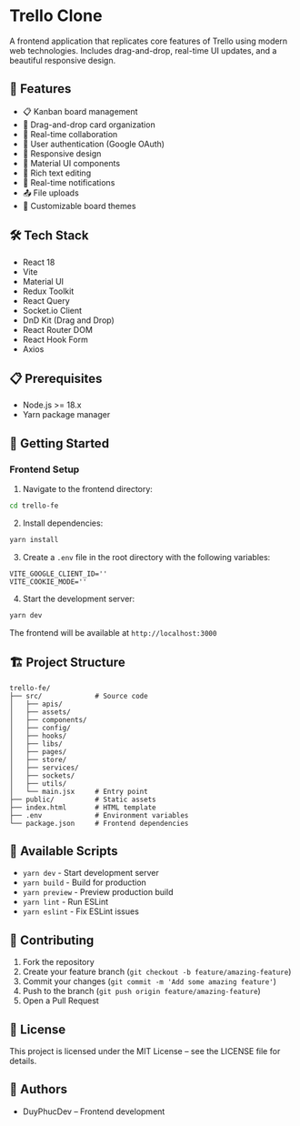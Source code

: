 # Trello Clone

A frontend application that replicates core features of Trello using modern web technologies. Includes drag-and-drop, real-time UI updates, and a beautiful responsive design.

## 🚀 Features

- 📋 Kanban board management
- 🎯 Drag-and-drop card organization
- 👥 Real-time collaboration
- 🔐 User authentication (Google OAuth)
- 📱 Responsive design
- 🎨 Material UI components
- 📝 Rich text editing
- 🔔 Real-time notifications
- 📤 File uploads
- 🌈 Customizable board themes

## 🛠️ Tech Stack

- React 18
- Vite
- Material UI
- Redux Toolkit
- React Query
- Socket.io Client
- DnD Kit (Drag and Drop)
- React Router DOM
- React Hook Form
- Axios

## 📋 Prerequisites

- Node.js >= 18.x
- Yarn package manager

## 🚀 Getting Started

### Frontend Setup

1. Navigate to the frontend directory:
```bash
cd trello-fe
```

2. Install dependencies:
```bash
yarn install
```

3. Create a `.env` file in the root directory with the following variables:
```env
VITE_GOOGLE_CLIENT_ID=''
VITE_COOKIE_MODE=''
```

4. Start the development server:
```bash
yarn dev
```

The frontend will be available at `http://localhost:3000`

## 🏗️ Project Structure

```
trello-fe/
├── src/             # Source code
│   ├── apis/  
│   ├── assets/  
│   ├── components/ 
│   ├── config/ 
│   ├── hooks/ 
│   ├── libs/ 
│   ├── pages/       
│   ├── store/       
│   ├── services/   
│   ├── sockets/    
│   ├── utils/       
│   └── main.jsx     # Entry point
├── public/          # Static assets
├── index.html       # HTML template
├── .env             # Environment variables
└── package.json     # Frontend dependencies
```

## 🔧 Available Scripts

- `yarn dev` - Start development server
- `yarn build` - Build for production
- `yarn preview` - Preview production build
- `yarn lint` - Run ESLint
- `yarn eslint` - Fix ESLint issues

## 🤝 Contributing

1. Fork the repository
2. Create your feature branch (`git checkout -b feature/amazing-feature`)
3. Commit your changes (`git commit -m 'Add some amazing feature'`)
4. Push to the branch (`git push origin feature/amazing-feature`)
5. Open a Pull Request

## 📝 License

This project is licensed under the MIT License – see the LICENSE file for details.

## 👥 Authors

- DuyPhucDev – Frontend development
